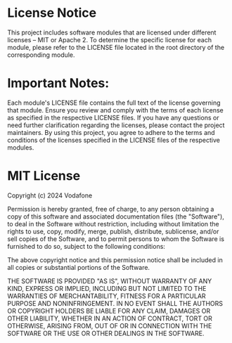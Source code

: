 # License Notice

This project includes software modules that are licensed under different licenses – MIT or Apache 2. To determine the specific license for each module, please refer to the LICENSE file located in the root directory of the corresponding module.

# Important Notes:

Each module's LICENSE file contains the full text of the license governing that module.
Ensure you review and comply with the terms of each license as specified in the respective LICENSE files.
If you have any questions or need further clarification regarding the licenses, please contact the project maintainers.
By using this project, you agree to adhere to the terms and conditions of the licenses specified in the LICENSE files of the respective modules.


# MIT License

Copyright (c) 2024 Vodafone

Permission is hereby granted, free of charge, to any person obtaining a copy
of this software and associated documentation files (the "Software"), to deal
in the Software without restriction, including without limitation the rights
to use, copy, modify, merge, publish, distribute, sublicense, and/or sell
copies of the Software, and to permit persons to whom the Software is
furnished to do so, subject to the following conditions:

The above copyright notice and this permission notice shall be included in all
copies or substantial portions of the Software.

THE SOFTWARE IS PROVIDED "AS IS", WITHOUT WARRANTY OF ANY KIND, EXPRESS OR
IMPLIED, INCLUDING BUT NOT LIMITED TO THE WARRANTIES OF MERCHANTABILITY,
FITNESS FOR A PARTICULAR PURPOSE AND NONINFRINGEMENT. IN NO EVENT SHALL THE
AUTHORS OR COPYRIGHT HOLDERS BE LIABLE FOR ANY CLAIM, DAMAGES OR OTHER
LIABILITY, WHETHER IN AN ACTION OF CONTRACT, TORT OR OTHERWISE, ARISING FROM,
OUT OF OR IN CONNECTION WITH THE SOFTWARE OR THE USE OR OTHER DEALINGS IN THE
SOFTWARE.